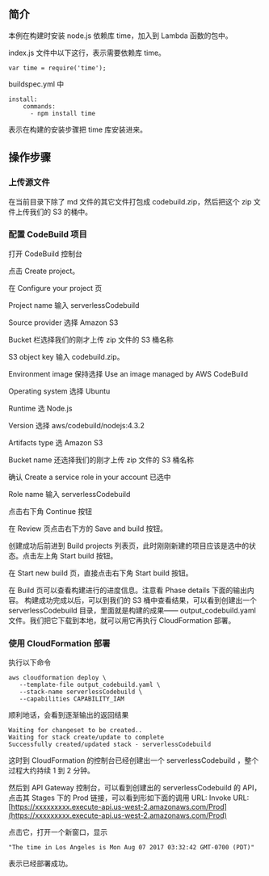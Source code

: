 ## 简介
本例在构建时安装 node.js 依赖库 time，加入到 Lambda 函数的包中。

index.js 文件中以下这行，表示需要依赖库 time。
```
var time = require('time');
```

buildspec.yml 中
```
install:
    commands:
      - npm install time
```
表示在构建的安装步骤把 time 库安装进来。


## 操作步骤
### 上传源文件
在当前目录下除了 md 文件的其它文件打包成 codebuild.zip，然后把这个 zip 文件上传我们的 S3 的桶中。

### 配置 CodeBuild 项目
打开 CodeBuild 控制台

点击 Create project。

在 Configure your project 页

Project name 输入 serverlessCodebuild

Source provider 选择 Amazon S3

Bucket 栏选择我们的刚才上传 zip 文件的 S3 桶名称

S3 object key 输入 codebuild.zip。

Environment image 保持选择 Use an image managed by AWS CodeBuild

Operating system 选择 Ubuntu

Runtime 选 Node.js

Version 选择 aws/codebuild/nodejs:4.3.2

Artifacts type 选 Amazon S3

Bucket name 还选择我们的刚才上传 zip 文件的 S3 桶名称

确认 Create a service role in your account 已选中

Role name 输入 serverlessCodebuild

点击右下角 Continue 按钮

在 Review 页点击右下方的 Save and build 按钮。

创建成功后前进到 Build projects 列表页，此时刚刚新建的项目应该是选中的状态。点击左上角 Start build 按钮。

在 Start new build 页，直接点击右下角 Start build 按钮。

在 Build 页可以查看构建进行的进度信息。注意看 Phase details 下面的输出内容。
构建成功完成以后，可以到我们的 S3 桶中查看结果，可以看到创建出一个 serverlessCodebuild 目录，里面就是构建的成果—— output_codebuild.yaml 文件。我们把它下载到本地，就可以用它再执行 CloudFormation 部署。

### 使用 CloudFormation 部署
执行以下命令
```
aws cloudformation deploy \
   --template-file output_codebuild.yaml \
   --stack-name serverlessCodebuild \
   --capabilities CAPABILITY_IAM
```

顺利地话，会看到逐渐输出的返回结果
```
Waiting for changeset to be created..
Waiting for stack create/update to complete
Successfully created/updated stack - serverlessCodebuild
```

这时到 CloudFormation 的控制台已经创建出一个 serverlessCodebuild ，整个过程大约持续 1 到 2 分钟。

然后到 API Gateway 控制台，可以看到创建出的 serverlessCodebuild 的 API，点击其 Stages 下的 Prod 链接，可以看到形如下面的调用 URL:
Invoke URL: [https://xxxxxxxxx.execute-api.us-west-2.amazonaws.com/Prod](https://xxxxxxxxx.execute-api.us-west-2.amazonaws.com/Prod)

点击它，打开一个新窗口，显示
```
"The time in Los Angeles is Mon Aug 07 2017 03:32:42 GMT-0700 (PDT)"
```
表示已经部署成功。
